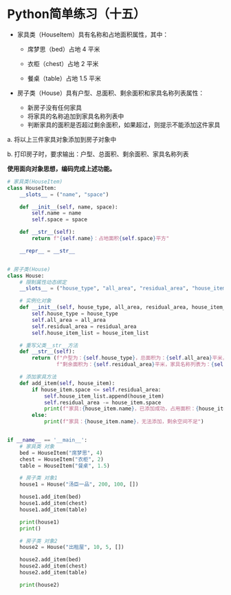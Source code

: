 # Python简单练习（十五）

- 家具类（HouseItem）具有名称和占地面积属性，其中：

  - 席梦思（bed）占地 4 平米

  - 衣柜（chest）占地 2 平米

  - 餐桌（table）占地 1.5 平米

- 房子类（House）具有户型、总面积、剩余面积和家具名称列表属性：
  - 新房子没有任何家具
  - 将家具的名称追加到家具名称列表中
  - 判断家具的面积是否超过剩余面积，如果超过，则提示不能添加这件家具

a. 将以上三件家具对象添加到房子对象中

b. 打印房子时，要求输出：户型、总面积、剩余面积、家具名称列表

**使用面向对象思想，编码完成上述功能。**

```python
# 家具类(HouseItem)
class HouseItem:
    __slots__ = ("name", "space")

    def __init__(self, name, space):
        self.name = name
        self.space = space

    def __str__(self):
        return f"{self.name}：占地面积{self.space}平方"

    __repr__ = __str__


# 房子类(House)
class House:
    # 限制属性动态绑定
    __slots__ = ("house_type", "all_area", "residual_area", "house_item_list")

    # 实例化对象
    def __init__(self, house_type, all_area, residual_area, house_item_list):
        self.house_type = house_type
        self.all_area = all_area
        self.residual_area = residual_area
        self.house_item_list = house_item_list

    # 重写父类__str__方法
    def __str__(self):
        return (f"户型为：{self.house_type}，总面积为：{self.all_area}平米，"
                f"剩余面积为：{self.residual_area}平米，家具名称列表为：{self.house_item_list}")

    # 添加家具方法
    def add_item(self, house_item):
        if house_item.space <= self.residual_area:
            self.house_item_list.append(house_item)
            self.residual_area -= house_item.space
            print(f"家具:{house_item.name}，已添加成功，占用面积：{house_item.space}平米")
        else:
            print(f"家具：{house_item.name}，无法添加，剩余空间不足")


if __name__ == '__main__':
    # 家具类 对象
    bed = HouseItem("席梦思", 4)
    chest = HouseItem("衣柜", 2)
    table = HouseItem("餐桌", 1.5)

    # 房子类 对象1
    house1 = House("汤臣一品", 200, 100, [])

    house1.add_item(bed)
    house1.add_item(chest)
    house1.add_item(table)

    print(house1)
    print()

    # 房子类 对象2
    house2 = House("出租屋", 10, 5, [])

    house2.add_item(bed)
    house2.add_item(chest)
    house2.add_item(table)

    print(house2)
```

